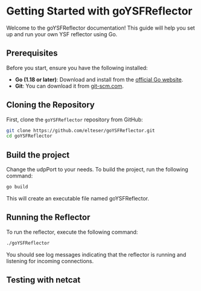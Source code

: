 # Getting Started with goYSFReflector

Welcome to the goYSFReflector documentation! This guide will help you set up and run your own YSF reflector using Go.

## Prerequisites

Before you start, ensure you have the following installed:

- **Go (1.18 or later)**: Download and install from the [official Go website](https://golang.org/dl/).
- **Git**: You can download it from [git-scm.com](https://git-scm.com/).

## Cloning the Repository

First, clone the `goYSFReflector` repository from GitHub:

```bash
git clone https://github.com/elteser/goYSFReflector.git
cd goYSFReflector
```

## Build the project

Change the udpPort to your needs. To build the project, run the following command:

```bash
go build
```

This will create an executable file named goYSFReflector.

## Running the Reflector

To run the reflector, execute the following command:

```bash
./goYSFReflector
```

You should see log messages indicating that the reflector is running and listening for incoming connections.

## Testing with netcat

